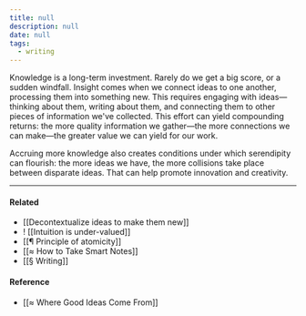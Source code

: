 ```yaml
---
title: null
description: null
date: null
tags:
  - writing
---
```


Knowledge is a long-term investment. Rarely do we get a big score, or a sudden windfall. Insight comes when we connect ideas to one another, processing them into something new. This requires engaging with ideas—thinking about them, writing about them, and connecting them to other pieces of information we've collected. This effort can yield compounding returns: the more quality information we gather—the more connections we can make—the greater value we can yield for our work.

Accruing more knowledge also creates conditions under which serendipity can flourish: the more ideas we have, the more collisions take place between disparate ideas. That can help promote innovation and creativity.

---

#### Related

- [[Decontextualize ideas to make them new]]
- ! [[Intuition is under-valued]]
- [[¶ Principle of atomicity]]
- [[≈ How to Take Smart Notes]]
- [[§ Writing]]

#### Reference

- [[≈ Where Good Ideas Come From]]
